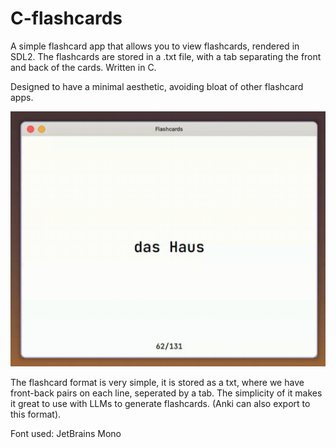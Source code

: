 # C-flashcards

A simple flashcard app that allows you to view flashcards, rendered in SDL2. The flashcards are stored in a .txt file, with a tab separating the front and back of the cards. Written in C.

Designed to have a minimal aesthetic, avoiding bloat of other flashcard apps. 

![Failed loading the image](preview.gif "Flashcards preview")

The flashcard format is very simple, it is stored as a txt, where we have front-back pairs on each line, seperated by a tab. The simplicity of it makes it great to use with LLMs to generate flashcards. (Anki can also export to this format).

Font used: JetBrains Mono
